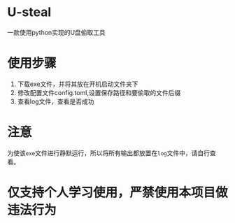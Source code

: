 # U-steal
一款使用python实现的U盘偷取工具

# 使用步骤
1. 下载exe文件，并将其放在开机启动文件夹下
2. 修改配置文件config.toml,设置保存路径和要偷取的文件后缀
3. 查看log文件，查看是否成功

# 注意

为使该`exe`文件进行静默运行，所以将所有输出都放置在`log`文件中，请自行查看。

# 仅支持个人学习使用，严禁使用本项目做违法行为

